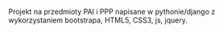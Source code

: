 Projekt na przedmioty PAI i PPP napisane w pythonie/django z wykorzystaniem bootstrapa, HTML5, CSS3, js, jquery.
